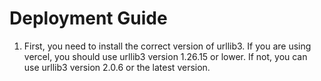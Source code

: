 # Deployment Guide

1. First, you need to install the correct version of urllib3. If you are using vercel, you should use urllib3 version 1.26.15 or lower. If not, you can use urllib3 version 2.0.6 or the latest version.

